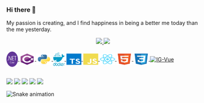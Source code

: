 ### Hi there 👋 

My passion is creating, and I find happiness in being a better me today than the me yesterday.

<div align="center">
  <a href="https://github.com/IchimGabriel">
  <img height="180em" src="https://github-readme-stats.vercel.app/api?username=IchimGabriel&show_icons=true&theme=dracula&include_all_commits=true&count_private=true"/>
  <img height="180em" src="https://github-readme-stats.vercel.app/api/top-langs/?username=IchimGabriel&layout=compact&langs_count=7&theme=dracula"/>
</div>
<div style="display: inline_block"><br>
  <img align="center" alt="IG-Dotnet" width="30" height="40" src="https://github.com/devicons/devicon/blob/master/icons/dotnetcore/dotnetcore-original.svg"> 
  <img align="center" alt="IG-Csharp" height="30" width="40" src="https://raw.githubusercontent.com/devicons/devicon/master/icons/csharp/csharp-original.svg">
  <img align="center" alt="IG-Python" height="30" width="40" src="https://raw.githubusercontent.com/devicons/devicon/master/icons/python/python-original.svg">
  <img align="center" alt="IG-Docker" width="30" height="40" src="https://github.com/devicons/devicon/blob/master/icons/docker/docker-plain-wordmark.svg">
  <img align="center" alt="IG-Ts" height="30" width="40" src="https://raw.githubusercontent.com/devicons/devicon/master/icons/typescript/typescript-plain.svg">
  <img align="center" alt="IG-Js" height="30" width="40" src="https://raw.githubusercontent.com/devicons/devicon/master/icons/javascript/javascript-plain.svg">
  <img align="center" alt="IG-React" height="30" width="40" src="https://raw.githubusercontent.com/devicons/devicon/master/icons/react/react-original.svg">
  <img align="center" alt="IG-HTML" height="30" width="40" src="https://raw.githubusercontent.com/devicons/devicon/master/icons/html5/html5-original.svg">
  <img align="center" alt="IG-CSS" height="30" width="40" src="https://raw.githubusercontent.com/devicons/devicon/master/icons/css3/css3-original.svg">
  <img align="center" alt="IG-Vue" height="50" width="40" color="#41B883" src="https://github.com/IchimGabriel/ichimgabriel/blob/red/555px-Vue.svg">
</div>
  
  ##
 
<div> 
  <a href="https://www.youtube.com/channel/UCiMSRPirQ1wGCbn-d9T5iMA" target="_blank"><img src="https://img.shields.io/badge/YouTube-FF0000?style=for-the-badge&logo=youtube&logoColor=white" target="_blank"></a>
  <a href="https://instagram.com/codexapi" target="_blank"><img src="https://img.shields.io/badge/-Instagram-%23E4405F?style=for-the-badge&logo=instagram&logoColor=white" target="_blank"></a>
  <a href="https://www.twitch.tv/codexapi" target="_blank"><img src="https://img.shields.io/badge/Twitch-9146FF?style=for-the-badge&logo=twitch&logoColor=white" target="_blank"></a>
  <a href = "mailto:ichimgabriel75@gmail.com"><img src="https://img.shields.io/badge/-Gmail-%23333?style=for-the-badge&logo=gmail&logoColor=white" target="_blank"></a>
  <a href="https://www.linkedin.com/in/gabriel-ichim-713681118" target="_blank"><img src="https://img.shields.io/badge/-LinkedIn-%230077B5?style=for-the-badge&logo=linkedin&logoColor=white" target="_blank"></a> 
 
  ![Snake animation](https://github.com/IchimGabriel/ichimgabriel/blob/red/github-user-contribution.svg)
 
</div>
